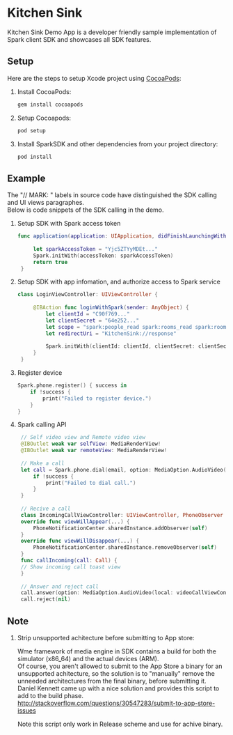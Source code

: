 # Kitchen Sink

Kitchen Sink Demo App is a developer friendly sample implementation of Spark client SDK and showcases all SDK features.

## Setup
Here are the steps to setup Xcode project using [CocoaPods](http://cocoapods.org):

1. Install CocoaPods:
    ```bash
    gem install cocoapods
    ```

1. Setup Cocoapods:
    ```bash
    pod setup
    ```

1. Install SparkSDK and other dependencies from your project directory:

    ```bash
    pod install
    ```

## Example
The "// MARK: " labels in source code have distinguished the SDK calling and UI views paragraphes.  
Below is code snippets of the SDK calling in the demo.

1. Setup SDK with Spark access token 
   ```swift
   func application(application: UIApplication, didFinishLaunchingWithOptions launchOptions: [NSObject: AnyObject]?) -> Bool {
        
        let sparkAccessToken = "Yjc5ZTYyMDEt..."
        Spark.initWith(accessToken: sparkAccessToken)
        return true
    }
   ```
1. Setup SDK with app infomation, and authorize access to Spark service
   ```swift
   class LoginViewController: UIViewController {
    
        @IBAction func loginWithSpark(sender: AnyObject) {
            let clientId = "C90f769..."
            let clientSecret = "64e252..."
            let scope = "spark:people_read spark:rooms_read spark:rooms_write spark:memberships_read spark:memberships_write spark:messages_read spark:messages_write"
            let redirectUri = "KitchenSink://response"
            
            Spark.initWith(clientId: clientId, clientSecret: clientSecret, scope: scope, redirectUri: redirectUri, controller: self)
        }
    }
    ```

1. Register device
    ```swift
    Spark.phone.register() { success in
        if !success {
            print("Failed to register device.")
        }
    }
    ```
            
1. Spark calling API
    
   ```swift
    // Self video view and Remote video view
    @IBOutlet weak var selfView: MediaRenderView!
    @IBOutlet weak var remoteView: MediaRenderView!
    
    // Make a call
    let call = Spark.phone.dial(email, option: MediaOption.AudioVideo(local: videoCallViewController.selfView, remote: videoCallViewController.remoteView)) { success in
        if !success {
            print("Failed to dial call.")
        }
    }
    
    // Recive a call
    class IncomingCallViewController: UIViewController, PhoneObserver {
    override func viewWillAppear(...) {
        PhoneNotificationCenter.sharedInstance.addObserver(self)
    }
    override func viewWillDisappear(...) {
        PhoneNotificationCenter.sharedInstance.removeObserver(self)
    }
    func callIncoming(call: Call) {
    // Show incoming call toast view
    }
    
    // Answer and reject call
    call.answer(option: MediaOption.AudioVideo(local: videoCallViewController.selfView, remote: videoCallViewController.remoteView), completionHandler: nil)
    call.reject(nil)
    ```
    
## Note

1. Strip unsupported achitecture before submitting to App store:  

   Wme framework of media engine in SDK contains a build for both the simulator (x86_64) and the actual devices (ARM).  
   Of course, you aren't allowed to submit to the App Store a binary for an unsupported achitecture, so the solution is to "manually" remove the unneeded architectures from the final binary, before submitting it.  
   Daniel Kennett came up with a nice solution and provides this script to add to the build phase.  
   http://stackoverflow.com/questions/30547283/submit-to-app-store-issues
   
   Note this script only work in Release scheme and use for achive binary.
